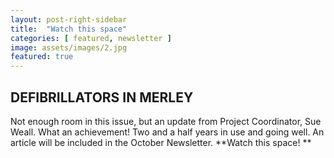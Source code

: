 ```yaml
---
layout: post-right-sidebar
title:  "Watch this space"
categories: [ featured, newsletter ]
image: assets/images/2.jpg
featured: true
---
```


## DEFIBRILLATORS IN MERLEY 
Not enough room in this issue, but an update from Project Coordinator, Sue Weall. 
What an achievement! Two and a half years in use and going well. An article will be included 
in the October Newsletter. **Watch this space! **
